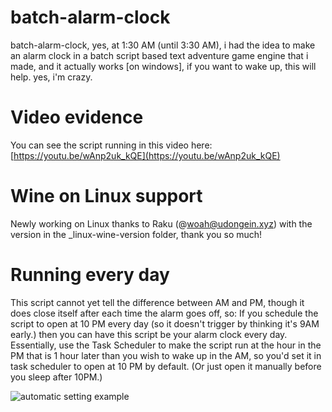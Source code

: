 # batch-alarm-clock

batch-alarm-clock, yes, at 1:30 AM (until 3:30 AM), i had the idea to make an alarm clock in a batch script based text adventure game engine that i made, and it actually works [on windows], if you want to wake up, this will help. yes, i'm crazy.

# Video evidence

You can see the script running in this video here: [https://youtu.be/wAnp2uk_kQE](https://youtu.be/wAnp2uk_kQE)

# Wine on Linux support

Newly working on Linux thanks to Raku (@woah@udongein.xyz) with the version in the _linux-wine-version folder, thank you so much!

# Running every day

This script cannot yet tell the difference between AM and PM, though it does close itself after each time the alarm goes off, so: If you schedule the script to open at 10 PM every day (so it doesn't trigger by thinking it's 9AM early.) then you can have this script be your alarm clock every day. Essentially, use the Task Scheduler to make the script run at the hour in the PM that is 1 hour later than you wish to wake up in the AM, so you'd set it in task scheduler to open at 10 PM by default. (Or just open it manually before you sleep after 10PM.)

![automatic setting example](https://gitlab.com/Novimatrem/batch-alarm-clock/-/raw/main/auto-screen.png)

